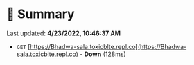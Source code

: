 # 📖 Summary
Last updated: **4/23/2022, 10:46:37 AM**

- `GET` [https://Bhadwa-sala.toxicblte.repl.co](https://Bhadwa-sala.toxicblte.repl.co) - **Down** (128ms)
